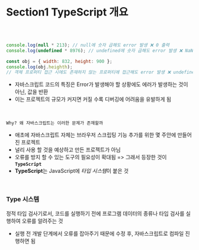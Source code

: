 
# Section1 TypeScript 개요
<br>

```javascript

console.log(null * 213); // null에 숫자 곱해도 error 발생 ❌ 0 출력
console.log(undefined * 8976); // undefined에 숫자 곱해도 error 발생 ❌ NaN(Not A Number) 출력]

const obj = { width: 832, height: 900 };
console.log(obj.heighth); 
// 객체 프로퍼티 접근 시에도 존재하지 않는 프로퍼티에 접근해도 error 발생 ❌ undefined 출력

```

- 자바스크립트 코드의 특징은 Error가 발생해야 할 상황에도 에러가 발생하는 것이 아닌, 값을 반환
- 이는 프로젝트의 규모가 커지면 커질 수록 디버깅에 어려움을 유발하게 됨

<br>

`Why? 왜 자바스크립트는 이러한 문제가 존재할까` 

- 애초에 자바스크립트 자체는 브라우저 스크립팅 기능 추가를 위한 몇 주안에 만들어진 프로젝트
- 널리 사용 할 것을 예상하고 만든 프로젝트가 아님
- 오류를 방지 할 수 있는 도구의 필요성이 확대됨 => 그래서 등장한 것이 **`TypeScript`**
- **TypeScript**는 JavaScript에 *타입 시스템*이 붙은 것

<br>


### Type 시스템

정적 타입 검사기로서, 코드를 실행하기 전에 프로그램 데이터의 종류나 타입 검사를 실행하여 오류를 알려주는 것

- 실행 전 개발 단계에서 오류를 잡아주기 때문에 수정 후, 자바스크립트로 컴파일 진행하면 됨